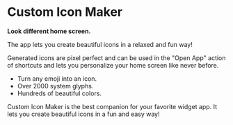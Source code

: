 # Custom Icon Maker
**Look different home screen.**

The app lets you create beautiful icons in a relaxed and fun way!

Generated icons are pixel perfect and can be used in the "Open App" action of shortcuts and lets you personalize your home screen like never before. 
- Turn any emoji into an icon. 
- Over 2000 system glyphs. 
- Hundreds of beautiful colors.

Custom Icon Maker is the best companion for your favorite widget app. It lets you create beautiful icons in a fun and easy way! 
